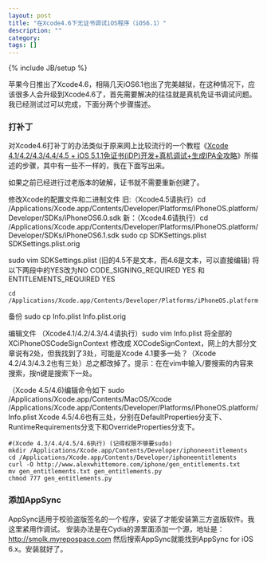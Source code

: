 ```yaml
---
layout: post
title: "在Xcode4.6下无证书调试iOS程序（iOS6.1）"
description: ""
category: 
tags: []
---
```

{% include JB/setup %}

苹果今日推出了Xcode4.6，相隔几天iOS6.1也出了完美越狱，在这种情况下，应该很多人会升级到Xcode4.6了，首先需要解决的往往就是真机免证书调试问题。我已经测试过可以完成，下面分两个步骤描述。

### 打补丁

对Xcode4.6打补丁的办法类似于原来网上比较流行的一个教程《[Xcode 4.1/4.2/4.3/4.4/4.5 + iOS 5.1.1免证书(iDP)开发+真机调试+生成IPA全攻略][1]》所描述的步骤，其中有一些不一样的，我在下面写出来。

如果之前已经进行过老版本的破解，证书就不需要重新创建了。

修改Xcode的配置文件和二进制文件
旧:（Xcode4.5请执行）cd /Applications/Xcode.app/Contents/Developer/Platforms/iPhoneOS.platform/Developer/SDKs/iPhoneOS6.0.sdk
新：（Xcode4.6请执行）cd /Applications/Xcode.app/Contents/Developer/Platforms/iPhoneOS.platform/Developer/SDKs/iPhoneOS6.1.sdk
sudo cp SDKSettings.plist SDKSettings.plist.orig


sudo vim SDKSettings.plist  (旧的4.5不是文本，而4.6是文本，可以直接编辑)
将以下两段中的YES改为NO
	<key>CODE_SIGNING_REQUIRED</key>
	<string>YES</string>
	和
	<key>ENTITLEMENTS_REQUIRED</key>
	<string>YES</string>

	cd /Applications/Xcode.app/Contents/Developer/Platforms/iPhoneOS.platform

备份
	sudo cp Info.plist Info.plist.orig

编辑文件
（Xcode4.1/4.2/4.3/4.4请执行）sudo vim Info.plist
将全部的XCiPhoneOSCodeSignContext 修改成 XCCodeSignContext，网上的大部分文章说有2处，但我找到了3处，可能是Xcode 4.1要多一处？（Xcode 4.2/4.3/4.3.2也有三处）总之都改掉了。提示：在在vim中输入/要搜索的内容来搜索，按n键是搜索下一处。

（Xcode 4.5/4.6)编辑命令如下
	sudo /Applications/Xcode.app/Contents/MacOS/Xcode /Applications/Xcode.app/Contents/Developer/Platforms/iPhoneOS.platform/Info.plist
Xcode 4.5/4.6也有三处，分别在DefaultProperties分支下、RuntimeRequirements分支下和OverrideProperties分支下。


	#(Xcode 4.3/4.4/4.5/4.6执行) (记得权限不够要sudo)
	mkdir /Applications/Xcode.app/Contents/Developer/iphoneentitlements
	cd /Applications/Xcode.app/Contents/Developer/iphoneentitlements
	curl -O http://www.alexwhittemore.com/iphone/gen_entitlements.txt
	mv gen_entitlements.txt gen_entitlements.py
	chmod 777 gen_entitlements.py

### 添加AppSync
AppSync适用于校验盗版签名的一个程序，安装了才能安装第三方盗版软件。我这里紧用作调试。
安装办法是在Cydia的源里面添加一个源，地址是：http://smolk.myrepospace.com
然后搜索AppSync就能找到AppSync for iOS 6.x。安装就好了。


[1]: http://kqwd.blog.163.com/blog/static/4122344820117191351263/


